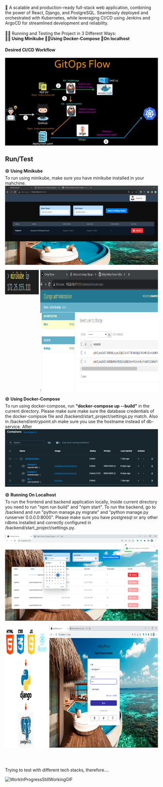 🔰 A scalable and production-ready full-stack web application, combining the power of React, Django, and PostgreSQL. Seamlessly deployed and orchestrated with Kubernetes, while leveraging CI/CD using Jenkins and ArgoCD for streamlined development and reliability.<br> <br>
🏃‍♂️ Running and Testing the Project in 3 Different Ways: <br>
**🧑‍🔬 Using Minikube 🙍‍♂️Using Docker-Compose 👶On localhost**

 
#### Desired CI/CD Workflow
![Application](./images/forGithub1.png)


## Run/Test
🟢 **Using Minikube** <br>To run using minikube, make sure you have minikube installed in your mahchine. 
![minikube](./images/minikube-front.png)
<div style="display: flex; justify-content: space-between;">
  <img src="./images/minikubeip.png" alt="Image 1" width="22%" height="80"/>
  <img src="./images/minikube-back.png" alt="Image 3" width="77%" height="400"/>
</div>

🟢 **Using Docker-Compose** <br>To run using docker-compose, run **"docker-compose up --build"** in the current directory. Please make sure make sure the database credentials of the docker-compsoe file and /backend/start_project/settings.py match. Also in /backend/entrypoint.sh make sure you use the hostname instead of db-service. After 
![docker-compose](./images/docker-compose.png)

🟢 **Running On Localhost**
<br>To run the frontend and backend application locally, Inside current directory you need to run "npm run build" and "npm start". To run the backend, go to /backend and run "python manage.py migrate" and "python manage.py runserver 0.0.0.0:8000". Please make sure you have postgresql or any other rdbms installed and correctly configured in /backend/start_project/settings.py.

![Application](./images/forGithub2.png)
<div style="display: flex; justify-content: space-between;">
  <img src="./images/forGithub3.png" alt="Image 1" width="28%" height="400"/>
  <img src="./images/forGithub4.png" alt="Image 3" width="71%" height="400"/>
</div>



<br><br><br>
Trying to test with different tech stacks, therefore....

![WorkInProgressStillWorkingGIF](https://github.com/shnartho/Holiday-Planner-FullStackWebApp/assets/83227963/d07a81b9-6f87-4260-a525-7b76defb2243)

